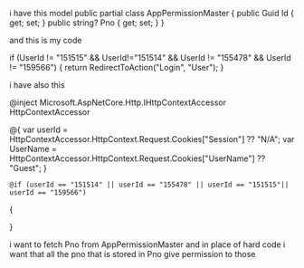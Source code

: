 i have this model 
 public partial class AppPermissionMaster
 {
     public Guid Id { get; set; }
     public string? Pno { get; set; }
 }

and this is my code 

if (UserId != "151515" && UserId!="151514" && UserId != "155478" && UserId != "159566")
{
    return RedirectToAction("Login", "User");
}


i have also this 

@inject Microsoft.AspNetCore.Http.IHttpContextAccessor HttpContextAccessor

@{
    var userId = HttpContextAccessor.HttpContext.Request.Cookies["Session"] ?? "N/A";
    var UserName = HttpContextAccessor.HttpContext.Request.Cookies["UserName"] ?? "Guest";
}


    @if (userId == "151514" || userId == "155478" || userId == "151515"|| userId == "159566")
{

}


i want to fetch Pno from AppPermissionMaster and in place of hard code i want that all the pno that is stored in Pno give permission to those
